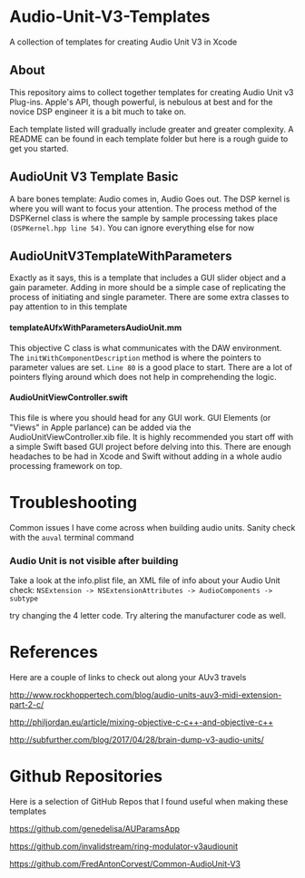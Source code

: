 # Audio-Unit-V3-Templates
A collection of templates for creating Audio Unit V3 in Xcode

## About
This repository aims to collect together templates for creating Audio Unit v3 Plug-ins.
Apple's API, though powerful, is nebulous at best and for the novice DSP engineer it is a bit much to take on.

Each template listed will gradually include greater and greater complexity. A README can be found in each template folder
but here is a rough guide to get you started.

## AudioUnit V3 Template Basic
A bare bones template: Audio comes in, Audio Goes out. The DSP kernel is where you will want to focus your attention.
The process method of the DSPKernel class is where the sample by sample processing takes place `(DSPKernel.hpp line 54)`.
You can ignore everything else for now


## AudioUnitV3TemplateWithParameters
Exactly as it says, this is a template that includes a GUI slider object and a gain parameter. Adding in more should be a
simple case of replicating the process of initiating and single parameter. There are some extra classes to pay attention to
in this template

#### templateAUfxWithParametersAudioUnit.mm
This objective C class is what communicates with the DAW environment. The `initWithComponentDescription` method is where
the pointers to parameter values are set. `Line 80` is a good place to start. There are a lot of pointers flying around
which does not help in comprehending the logic.

#### AudioUnitViewController.swift
This file is where you should head for any GUI work. GUI Elements (or "Views" in Apple parlance) can be added via the AudioUnitViewController.xib file. It is highly recommended you start off with a simple Swift based GUI project before delving into this. There are enough headaches to be had in Xcode and Swift without adding in a whole audio processing framework on top.

# Troubleshooting
Common issues I have come across when building audio units.
Sanity check with the `auval` terminal command

### Audio Unit is not visible after building
Take a look at the info.plist file, an XML file of info about your Audio Unit
check:
	`NSExtension -> NSExtensionAttributes -> AudioComponents -> subtype`

try changing the 4 letter code. Try altering the manufacturer code as well.


# References
Here are a couple of links to check out along your AUv3 travels

http://www.rockhoppertech.com/blog/audio-units-auv3-midi-extension-part-2-c/

http://philjordan.eu/article/mixing-objective-c-c++-and-objective-c++

http://subfurther.com/blog/2017/04/28/brain-dump-v3-audio-units/

# Github Repositories

Here is a selection of GitHub Repos that I found useful when making these templates

https://github.com/genedelisa/AUParamsApp

https://github.com/invalidstream/ring-modulator-v3audiounit

https://github.com/FredAntonCorvest/Common-AudioUnit-V3
